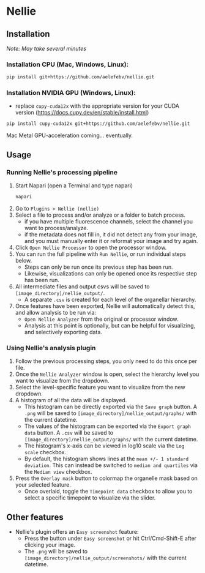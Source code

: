 # Nellie
## Installation
*Note: May take several minutes*

### Installation CPU (Mac, Windows, Linux):
```bash
pip install git+https://github.com/aelefebv/nellie.git
```
### Installation NVIDIA GPU (Windows, Linux):
- replace ```cupy-cuda12x``` with the appropriate version for your CUDA version (https://docs.cupy.dev/en/stable/install.html)
```bash
pip install cupy-cuda12x git+https://github.com/aelefebv/nellie.git 	
```
Mac Metal GPU-acceleration coming... eventually.

## Usage
### Running Nellie's processing pipeline
1. Start Napari (open a Terminal and type napari)
    ```bash
    napari
    ```
2. Go to 
```Plugins > Nellie (nellie)```
3. Select a file to process and/or analyze or a folder to batch process.
   - if you have multiple fluorescence channels, select the channel you want to process/analyze.
   - if the metadata does not fill in, it did not detect any from your image, and you must manually enter it or reformat your image and try again.
4. Click ```Open Nellie Processor``` to open the processor window.
5. You can run the full pipeline with ```Run Nellie```, or run individual steps below.
    - Steps can only be run once its previous step has been run.
    - Likewise, visualizations can only be opened once its respective step has been run.
6. All intermediate files and output csvs will be saved to ```[image_directory]/nellie_output/```.
   - A separate ```.csv``` is created for each level of the organellar hierarchy.
7. Once features have been exported, Nellie will automatically detect this, and allow analysis to be run via:
   - ```Open Nellie Analyzer``` from the original or processor window.
   - Analysis at this point is optionally, but can be helpful for visualizing, and selectively exporting data.

### Using Nellie's analysis plugin
1. Follow the previous processing steps, you only need to do this once per file.
2. Once the ```Nellie Analyzer``` window is open, select the hierarchy level you want to visualize from the dropdown.
3. Select the level-specific feature you want to visualize from the new dropdown.
4. A histogram of all the data will be displayed.
   - This histogram can be directly exported via the ```Save graph``` button. A ```.png``` will be saved to ```[image_directory]/nellie_output/graphs/``` with the current datetime.
   - The values of the histogram can be exported via the ```Export graph data``` button. A ```.csv``` will be saved to ```[image_directory]/nellie_output/graphs/``` with the current datetime.
   - The histogram's x-axis can be viewed in log10 scale via the ```Log scale``` checkbox.
   - By default, the histogram shows lines at the ```mean +/- 1 standard deviation```. This can instead be switched to ```median and quartiles``` via the ```Median view``` checkbox.
5. Press the ```Overlay mask``` button to colormap the organelle mask based on your selected feature.
   - Once overlaid, toggle the ```Timepoint data``` checkbox to allow you to select a specific timepoint to visualize via the slider.

## Other features
- Nellie's plugin offers an ```Easy screenshot``` feature:
  - Press the button under ```Easy screenshot``` or hit Ctrl/Cmd-Shift-E after clicking your image.
  - The ```.png``` will be saved to ```[image_directory]/nellie_output/screenshots/``` with the current datetime.
